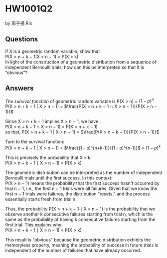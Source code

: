 # HW1001Q2

by 周子揚 Rix

## Questions 

If X is a geometric random variable, show that  
P(X > n + k − 1|X > n − 1) = P(X > k)  
In light of the construction of a geometric distribution from a sequence of independent Bernoulli trials, how can this be interpreted so that it is “obvious”?

## Answers

*The survival function* of geometric random variable is P(X > n) = $(1 - p)^n$  
P(X > n + k − 1 | X > n − 1) = $\frac{P(X > n + k − 1 ∩ X > n − 1)}{P(X > n − 1)}$  

Since X > n + k − 1 implies X > n − 1, we have :  
P(X > n + k − 1 ∩ X > n − 1) = P(X > n + k − 1)  
so that, P(X > n + k − 1 | X > n − 1) = $\frac{P(X > n + k − 1)}{P(X > n − 1)}$

Turn to the survival function:  
​P(X > n + k − 1 | X > n − 1) = $\frac{(1 - p)^{n+k-1}}{(1 - p)^{n-1}}$ = $(1 - p)^k$  

This is precisely the probability that X > k:  
P(X > n + k − 1 ∣ X > n − 1) = P(X > k)

The geometric distribution can be interpreted as the number of independent Bernoulli trials until the first success. In this context:  
P(X > n − 1) means the probability that the first success hasn't occurred by trial n − 1, i.e., the first n − 1 trials were all failures.
Given that we know the first n − 1 trials were failures, the distribution "resets," and the process essentially starts fresh from trial n.

Thus, the probability P(X > n + k − 1 ∣ X > n − 1) is the probability that we observe another k consecutive failures starting from trial n, which is the same as the probability of having k consecutive failures starting from the first trial. This explains why:  
P(X > n + k − 1 ∣ X > n − 1) = P(X > k)

This result is "obvious" because the geometric distribution exhibits the memoryless property, meaning the probability of success in future trials is independent of the number of failures that have already occurred.
